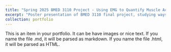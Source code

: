 ```yaml
---
title: "Spring 2025 BMED 3110 Project - Using EMG to Quantify Muscle Activation in Text Neck"
excerpt: "Poster presentation of BMED 3110 final project, studying ways to mitigate and quantify the extent of text neck<br/><img src='/images/BMED_3110_Poster.png'>"
collection: portfolio
---
```


This is an item in your portfolio. It can be have images or nice text. If you name the file .md, it will be parsed as markdown. If you name the file .html, it will be parsed as HTML. 
